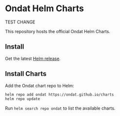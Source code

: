 # Ondat Helm Charts

TEST CHANGE

This repository hosts the official Ondat Helm Charts.

## Install

Get the latest [Helm release](https://github.com/helm/helm#install).

## Install Charts

Add the Ondat chart repo to Helm:

```bash
helm repo add ondat https://ondat.github.io/charts
helm repo update
```

Run `helm search repo ondat` to list the available charts.
